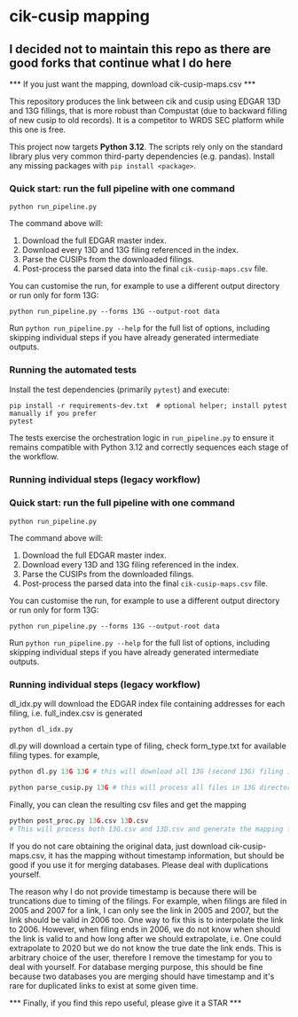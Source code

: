 # cik-cusip mapping

## I decided not to maintain this repo as there are good forks that continue what I do here

*** If you just want the mapping, download cik-cusip-maps.csv ***

This repository produces the link between cik and cusip using EDGAR 13D and 13G fillings, that is more robust than Compustat (due to backward filling of new cusip to old records). It is a competitor to WRDS SEC platform while this one is free.

This project now targets **Python 3.12**. The scripts rely only on the standard library plus very common third-party dependencies (e.g. pandas). Install any missing packages with `pip install <package>`.

### Quick start: run the full pipeline with one command

```
python run_pipeline.py
```

The command above will:

1. Download the full EDGAR master index.
2. Download every 13D and 13G filing referenced in the index.
3. Parse the CUSIPs from the downloaded filings.
4. Post-process the parsed data into the final `cik-cusip-maps.csv` file.

You can customise the run, for example to use a different output directory or run only for form 13G:

```
python run_pipeline.py --forms 13G --output-root data
```

Run `python run_pipeline.py --help` for the full list of options, including skipping individual steps if you have already generated intermediate outputs.

### Running the automated tests

Install the test dependencies (primarily `pytest`) and execute:

```
pip install -r requirements-dev.txt  # optional helper; install pytest manually if you prefer
pytest
```

The tests exercise the orchestration logic in `run_pipeline.py` to ensure it remains compatible with Python 3.12 and correctly sequences each stage of the workflow.

### Running individual steps (legacy workflow)

### Quick start: run the full pipeline with one command

```
python run_pipeline.py
```

The command above will:

1. Download the full EDGAR master index.
2. Download every 13D and 13G filing referenced in the index.
3. Parse the CUSIPs from the downloaded filings.
4. Post-process the parsed data into the final `cik-cusip-maps.csv` file.

You can customise the run, for example to use a different output directory or run only for form 13G:

```
python run_pipeline.py --forms 13G --output-root data
```

Run `python run_pipeline.py --help` for the full list of options, including skipping individual steps if you have already generated intermediate outputs.

### Running individual steps (legacy workflow)

dl_idx.py will download the EDGAR index file containing addresses for each filing, i.e. full_index.csv is generated

```
python dl_idx.py
```

dl.py will download a certain type of filing, check form_type.txt for available filing types. for example,
```python
python dl.py 13G 13G # this will download all 13G (second 13G) filing into 13G (first 13G) folder
```
```python
python parse_cusip.py 13G # this will process all files in 13G directory, creating a file called 13G.csv with filing name, cik, cusip number.
```
Finally, you can clean the resulting csv files and get the mapping
```python
python post_proc.py 13G.csv 13D.csv
# This will process both 13G.csv and 13D.csv and generate the mapping file
```

If you do not care obtaining the original data, just download cik-cusip-maps.csv, it has the mapping without timestamp information, but should be good if you use it for merging databases. Please deal with duplications yourself.

The reason why I do not provide timestamp is because there will be truncations due to timing of the filings. For example, when filings are filed in 2005 and 2007 for a link, I can only see the link in 2005 and 2007, but the link should be valid in 2006 too. One way to fix this is to interpolate the link to 2006. However, when filing ends in 2006, we do not know when should the link is valid to and how long after we should extrapolate, i.e. One could extrapolate to 2020 but we do not know the true date the link ends. This is arbitrary choice of the user, therefore I remove the timestamp for you to deal with yourself. For database merging purpose, this should be fine because two databases you are merging should have timestamp and it's rare for duplicated links to exist at some given time.

*** Finally, if you find this repo useful, please give it a STAR ***
